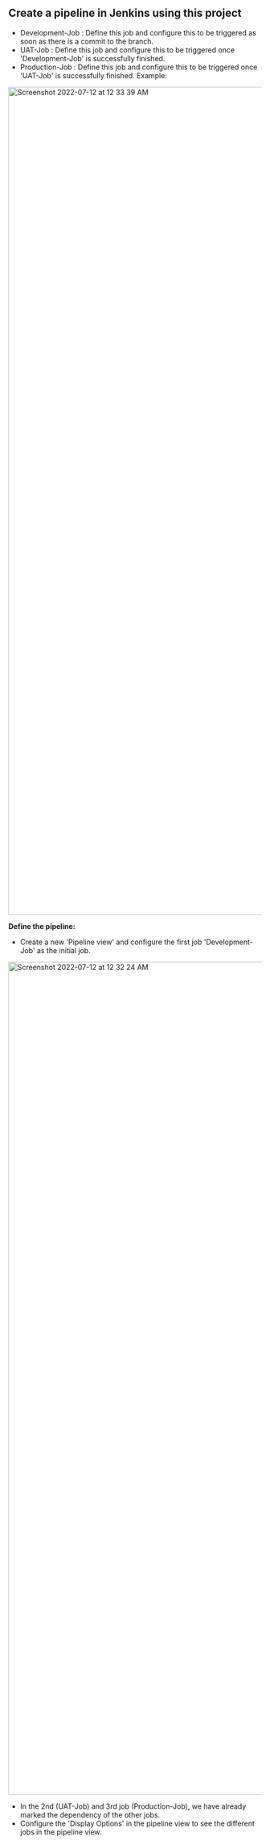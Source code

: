 Create a pipeline in Jenkins using this project
-----------------------------------------------
* Development-Job : Define this job and configure this to be triggered as soon as there is a commit to the branch.
* UAT-Job : Define this job and configure this to be triggered once 'Development-Job' is successfully finished.
* Production-Job : Define this job and configure this to be triggered once 'UAT-Job' is successfully finished.
Example:
<img width="1643" alt="Screenshot 2022-07-12 at 12 33 39 AM" src="https://user-images.githubusercontent.com/40859584/178340023-b312b045-1dfc-430b-9994-387538121d7c.png">

**Define the pipeline:**
* Create a new 'Pipeline view' and configure the first job 'Development-Job' as the initial job.
<img width="1653" alt="Screenshot 2022-07-12 at 12 32 24 AM" src="https://user-images.githubusercontent.com/40859584/178339972-fe309d61-68e5-499b-9f95-1335f0d2ae59.png">

* In the 2nd (UAT-Job) and 3rd job (Production-Job), we have already marked the dependency of the other jobs.
* Configure the 'Display Options' in the pipeline view to see the different jobs in the pipeline view.


